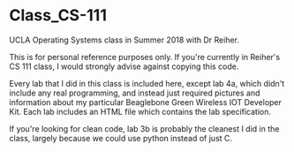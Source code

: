 # Class_CS-111
UCLA Operating Systems class in Summer 2018 with Dr Reiher.

This is for personal reference purposes only. If you're currently in Reiher's CS 111 class, I would strongly advise against copying this code.

Every lab that I did in this class is included here, except lab 4a, which didn't include any real programming, and instead just required pictures and information about my particular Beaglebone Green Wireless IOT Developer Kit. Each lab includes an HTML file which contains the lab specification.

If you're looking for clean code, lab 3b is probably the cleanest I did in the class, largely because we could use python instead of just C.
